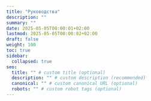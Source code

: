 ```yaml
---
title: "Руководства"
description: ""
summary: ""
date: 2025-05-05T00:00:01+02:00
lastmod: 2025-05-05T00:00:02+02:00
draft: false
weight: 100
toc: true
sidebar:
  collapsed: true
seo:
  title: "" # custom title (optional)
  description: "" # custom description (recommended)
  canonical: "" # custom canonical URL (optional)
  robots: "" # custom robot tags (optional)
---
```

